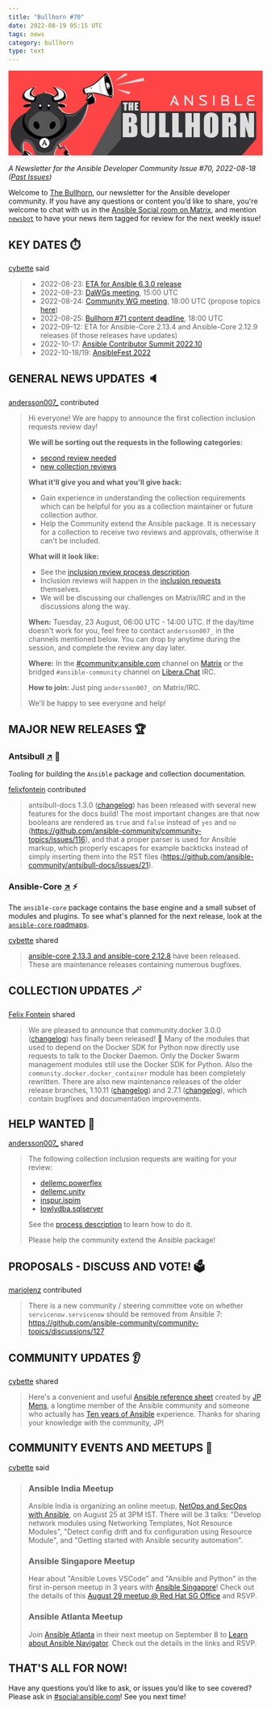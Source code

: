 ```yaml
---
title: "Bullhorn #70"
date: 2022-08-19 05:15 UTC
tags: news
category: bullhorn
type: text
---
```


![Ansible Bullhorn banner](/images/bullhorn-banner-mango.png)

*A Newsletter for the Ansible Developer Community*
*Issue #70, 2022-08-18 ([Past Issues](https://us19.campaign-archive.com/home/?u=56d874e027110e35dea0e03c1&id=d6635f5420))*

Welcome to [The Bullhorn](https://github.com/ansible/community/wiki/News#the-bullhorn), our newsletter for the Ansible developer community. If you have any questions or content you’d like to share, you're welcome to chat with us in the [Ansible Social room on Matrix](https://matrix.to/#/#social:ansible.com), and mention [`newsbot`](https://matrix.to/#/@newsbot:ansible.im) to have your news item tagged for review for the next weekly issue!

<!-- TEASER_END -->

## KEY DATES ⏱️

[cybette](https://matrix.to/#/@cybette:ansible.im) said

> * 2022-08-23: [ETA for Ansible 6.3.0 release](https://docs.ansible.com/ansible/devel/roadmap/COLLECTIONS_6.html)
> * 2022-08-23: [DaWGs meeting](https://github.com/ansible/community/issues/643), 15:00 UTC
> * 2022-08-24: [Community WG meeting](https://github.com/ansible/community/issues/645), 18:00 UTC (propose topics [here](https://github.com/ansible-community/community-topics/issues))
> * 2022-08-25: [Bullhorn #71 content deadline](https://github.com/ansible/community/wiki/News#the-bullhorn), 18:00 UTC
> * 2022-09-12: ETA for Ansible-Core 2.13.4 and Ansible-Core 2.12.9 releases (if those releases have updates)
> * 2022-10-17: [Ansible Contributor Summit 2022.10](https://ansiblecs202210.eventbrite.com/?aff=hackmd)
> * 2022-10-18/19: [AnsibleFest 2022](https://www.ansible.com/ansiblefest?sc_cid=7013a000002i5g3AAA)

## GENERAL NEWS UPDATES 🔈️

[andersson007_](https://matrix.to/#/@andersson007_:matrix.org) contributed

> Hi everyone!
> We are happy to announce the first collection inclusion requests review day!
> 
> **We will be sorting out the requests in the following categories:**
> * [second review needed](https://github.com/ansible-collections/ansible-inclusion/discussions/categories/second-review-needed)
> * [new collection reviews](https://github.com/ansible-collections/ansible-inclusion/discussions/categories/new-collection-reviews)
> 
> **What it'll give you and what you'll give back:**
> * Gain experience in understanding the collection requirements which can be helpful for you as a collection maintainer or future collection author.
> * Help the Community extend the Ansible package. It is necessary for a collection to receive two reviews and approvals, otherwise it can't be included.
> 
> **What will it look like:**
> * See the [inclusion review process description](https://github.com/ansible-collections/ansible-inclusion#review-process).
> * Inclusion reviews will happen in the [inclusion requests](https://github.com/ansible-collections/ansible-inclusion/discussions) themselves.
> * We will be discussing our challenges on Matrix/IRC and in the discussions along the way.
> 
> **When:** Tuesday, 23 August, 06:00 UTC - 14:00 UTC. If the day/time doesn't work for you, feel free to contact `andersson007_` in the channels mentioned below. You can drop by anytime during the session, and complete the review any day later.
> 
> **Where:**  In the [#community:ansible.com](https://matrix.to/#/#community:ansible.com) channel on [Matrix](https://docs.ansible.com/ansible/devel/community/communication.html#ansible-community-on-matrix) or the bridged `#ansible-community` channel on [Libera.Chat](https://docs.ansible.com/ansible/devel/community/communication.html#ansible-community-on-irc) IRC.
> 
> **How to join:** Just ping `andersson007_` on Matrix/IRC.
> 
> We'll be happy to see everyone and help!

## MAJOR NEW RELEASES 🏆️

### Antsibull [↗](https://github.com/ansible-community/antsibull) 🐂

Tooling for building the `Ansible` package and collection documentation.

[felixfontein](https://matrix.to/#/@felixfontein:libera.chat) contributed

> antsibull-docs 1.3.0 ([changelog](https://github.com/ansible-community/antsibull-docs/blob/main/CHANGELOG.rst#v1-3-0)) has been released with several new features for the docs build! The most important changes are that now booleans are rendered as `true` and `false` instead of `yes` and `no` (https://github.com/ansible-community/community-topics/issues/116), and that a proper parser is used for Ansible markup, which properly escapes for example backticks instead of simply inserting them into the RST files (https://github.com/ansible-community/antsibull-docs/issues/21).

### Ansible-Core [↗](https://github.com/ansible/ansible) ⚡️

The `ansible-core` package contains the base engine and a small subset of modules and plugins. To see what's planned for the next release, look at the [`ansible-core` roadmaps](https://docs.ansible.com/ansible-core/devel/roadmap/ansible_core_roadmap_index.html).

[cybette](https://matrix.to/#/@cybette:ansible.im) shared

> [ansible-core 2.13.3 and ansible-core 2.12.8](https://groups.google.com/g/ansible-devel/c/px0IRJodpKY) have been released. These are maintenance releases containing numerous bugfixes.

## COLLECTION UPDATES 🪄

[Felix Fontein](https://matrix.to/#/@felixfontein:matrix.org) shared

> We are pleased to announce that community.docker 3.0.0 ([changelog](https://github.com/ansible-collections/community.docker/blob/main/CHANGELOG.rst#v3-0-0)) has finally been released! 🎉 Many of the modules that used to depend on the Docker SDK for Python now directly use requests to talk to the Docker Daemon. Only the Docker Swarm management modules still use the Docker SDK for Python. Also the `community.docker.docker_container` module has been completely rewritten.
> There are also new maintenance releases of the older release branches, 1.10.11 ([changelog](https://github.com/ansible-collections/community.docker/blob/stable-1/CHANGELOG.rst#v1-10-11)) and 2.7.1 ([changelog](https://github.com/ansible-collections/community.docker/blob/stable-2/CHANGELOG.rst#v2-7-1)), which contain bugfixes and documentation improvements.

## HELP WANTED 🙏

[andersson007_](https://matrix.to/#/@andersson007_:matrix.org) shared

> The following collection inclusion requests are waiting for your review:
> * [dellemc.powerflex](https://github.com/ansible-collections/ansible-inclusion/discussions/33)
> * [dellemc.unity](https://github.com/ansible-collections/ansible-inclusion/discussions/32)
> * [inspur.ispim](https://github.com/ansible-collections/ansible-inclusion/discussions/47)
> * [lowlydba.sqlserver](https://github.com/ansible-collections/ansible-inclusion/discussions/51)
> 
> See the [process description](https://github.com/ansible-collections/ansible-inclusion#review-process) to learn how to do it.
> 
> Please help the community extend the Ansible package!

## PROPOSALS - DISCUSS AND VOTE! 🗳️

[mariolenz](https://matrix.to/#/@mariolenz:matrix.org) contributed

> There is a new community / steering committee vote on whether `servicenow.servicenow` should be removed from Ansible 7: https://github.com/ansible-community/community-topics/discussions/127

## COMMUNITY UPDATES 👂️

[cybette](https://matrix.to/#/@cybette:ansible.im) shared

> Here's a convenient and useful [Ansible reference sheet](https://jpmens.net/2022/07/24/an-ansible-reference-sheet/) created by [JP Mens](https://twitter.com/jpmens), a longtime member of the Ansible community and someone who actually has [Ten years of Ansible](https://jpmens.net/2022/06/06/ten-years-of-ansible/) experience. Thanks for sharing your knowledge with the community, JP!

## COMMUNITY EVENTS AND MEETUPS 📅

[cybette](https://matrix.to/#/@cybette:ansible.im) said

> ### Ansible India Meetup
> 
> Ansible India is organizing an online meetup, [NetOps and SecOps with Ansible](https://www.meetup.com/ansible-pune/events/287852503/), on August 25 at 3PM IST. There will be 3 talks: "Develop network modules using Networking Templates, Not Resource Modules", "Detect config drift and fix configuration using Resource Module", and "Getting started with Ansible security automation".
> 
> ### Ansible Singapore Meetup
> 
> Hear about "Ansible Loves VSCode" and "Ansible and Python" in the first in-person meetup in 3 years with [Ansible Singapore](https://www.meetup.com/ansible-singapore/)! Check out the details of this [August 29 meetup @ Red Hat SG Office](https://www.meetup.com/ansible-singapore/events/287781210/) and RSVP.
> 
> ### Ansible Atlanta Meetup
> 
> Join [Ansible Atlanta](https://www.meetup.com/ansible-atlanta/) in their next meetup on September 8 to [Learn about Ansible Navigator](https://www.meetup.com/ansible-atlanta/events/287638006/). Check out the details in the links and RSVP.

## THAT'S ALL FOR NOW!

Have any questions you’d like to ask, or issues you’d like to see covered? Please ask in [#social:ansible.com](https://matrix.to/#/#social:ansible.com)! See you next time!
